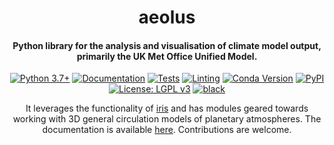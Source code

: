 <h1 align="center">
aeolus
</h1>
<h4 align="center">
Python library for the analysis and visualisation of climate model output, primarily the UK Met Office Unified Model.
</h4>

<p align="center">
<a href="https://www.python.org/downloads/">
<img src="https://img.shields.io/badge/python-3.7+-blue.svg?logo=python&logoColor=white"
     alt="Python 3.7+"></a>
<a href="https://exoclim.github.io/aeolus">
<img src="https://img.shields.io/badge/docs-latest-green?logo=github"
     alt="Documentation"></a>
<a href="https://github.com/exoclim/aeolus/actions?query=workflow%3Atests">
<img src="https://github.com/exoclim/aeolus/workflows/tests/badge.svg"
     alt="Tests"></a>
<a href="https://github.com/exoclim/aeolus/actions?query=workflow%3Alinting">
<img src="https://github.com/exoclim/aeolus/workflows/linting/badge.svg"
     alt="Linting"></a>
<a href="https://anaconda.org/conda-forge/aeolus">
<img src="https://img.shields.io/conda/vn/conda-forge/aeolus.svg"
     alt="Conda Version"></a>
<a href="https://pypi.org/project/aeolus/">
<img src="https://img.shields.io/pypi/v/aeolus.svg?logo=pypi&logoColor=white"
     alt="PyPI"></a>
<a href="LICENSE">
<img src="https://img.shields.io/badge/License-LGPL%20v3-blue.svg?logo=gnu"
     alt="License: LGPL v3"></a>
<a href="https://github.com/psf/black">
<img src="https://img.shields.io/badge/code%20style-black-000000.svg"
     alt="black"></a>
</p>

<p align="center">
It leverages the functionality of <a href=https://github.com/SciTools/iris>iris</a> and has modules geared towards working with 3D general circulation models of planetary atmospheres.
The documentation is available <a href=https://exoclim.github.io/aeolus>here</a>.
Contributions are welcome.
</p>
